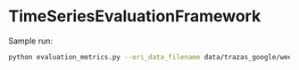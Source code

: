 # TimeSeriesEvaluationFramework
Sample run:
```Bash
python evaluation_metrics.py --ori_data_filename data/trazas_google/week1/instance_usage_5min_sample_week1.csv --experiment_dir experiments/demoroot/  --metrics all --trace google2019 --recursive true --stride 5
```
